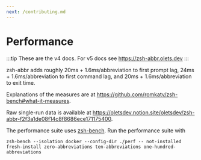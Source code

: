 ```yaml
---
next: /contributing.md
---
```


# Performance

:::tip
These are the v4 docs. For v5 docs see <https://zsh-abbr.olets.dev>
:::

zsh-abbr adds roughly 20ms + 1.6ms/abbreviation to first prompt lag, 24ms + 1.6ms/abbreviation to first command lag, and 20ms + 1.6ms/abbreviation to exit time.

Explanations of the measures are at <https://github.com/romkatv/zsh-bench#what-it-measures>.

Raw single-run data is available at <https://oletsdev.notion.site/oletsdev/zsh-abbr-f2f3a1de08f14c8f8686ece171175400>.

The performance suite uses [zsh-bench](https://github.com/romkatv/zsh-bench). Run the performance suite with

```shell
zsh-bench --isolation docker --config-dir ./perf -- not-installed fresh-install zero-abbreviations ten-abbreviations one-hundred-abbreviations
```
